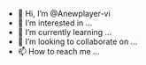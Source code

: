 - 👋 Hi, I’m @Anewplayer-vi
- 👀 I’m interested in ...
- 🌱 I’m currently learning ...
- 💞️ I’m looking to collaborate on ...
- 📫 How to reach me ...

<!---
Anewplayer-vi/Anewplayer-vi is a ✨ special ✨ repository because its `README.md` (this file) appears on your GitHub profile.
You can click the Preview link to take a look at your changes. 
--->
